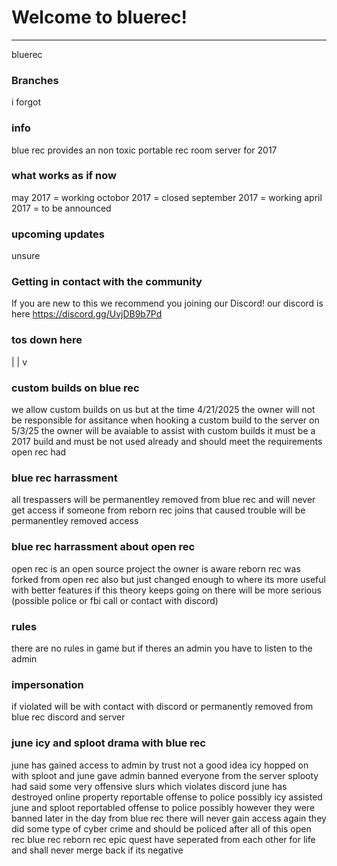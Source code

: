 # Welcome to bluerec!
---
bluerec

### Branches
i forgot

### info
blue rec provides an non toxic portable rec room server for 2017 


### what works as if now

may 2017 = working
octobor 2017 = closed
september 2017 = working
april 2017 = to be announced

### upcoming updates
unsure

### Getting in contact with the community

If you are new to this we recommend you joining our Discord!
our discord is here
https://discord.gg/UvjDB9b7Pd
### tos down here
|
|
v
### custom builds on blue rec 
we allow custom builds on us
but at the time 4/21/2025
the owner will not be responsible for assitance when hooking a custom build to the server
on 5/3/25 the owner will be avaiable to assist with custom builds 
it must be a 2017 build and must be not used already and should meet the requirements open rec had
### blue rec harrassment
all trespassers will be permanentley removed from blue rec and will never get access
if someone from reborn rec joins that caused trouble will be permanentley removed access
### blue rec harrassment about open rec
open rec is an open source project the owner is aware reborn rec was forked from open rec also but just changed enough to where its more useful with better features
if this theory keeps going on there will be more serious (possible police or fbi call or contact with discord)
### rules 
there are no rules in game but if theres an admin you have to listen to the admin
### impersonation
if violated will be with contact with discord or permanently removed from blue rec discord and server
### june icy and sploot drama with blue rec
june has gained access to admin by trust not a good idea icy hopped on with sploot and june gave admin banned everyone from the server
splooty had said some very offensive slurs which violates discord
june has destroyed online property reportable offense to police possibly 
icy assisted june and sploot reportabled offense to police possibly
however they were banned later in the day from blue rec
there will never gain access again
they did some type of cyber crime and should be policed
after all of this open rec blue rec reborn rec epic quest have seperated from each other for life and shall never merge back if its negative

